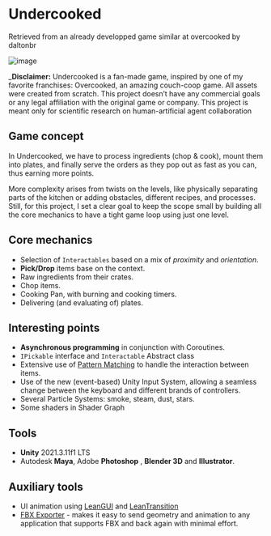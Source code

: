 # Undercooked
Retrieved from an already developped game similar at overcooked by daltonbr


![image](https://github.com/clounis/HAICO/assets/34571249/dcd47f8b-fbdf-4635-8d48-01198afafafa)


_**Disclaimer:** Undercooked is a fan-made game, inspired by one of my favorite franchises: Overcooked, an amazing couch-coop game.
All assets were created from scratch. This project doesn’t have any commercial goals or any legal affiliation with the original game or company.
This project is meant only for scientific research on human-artificial agent collaboration

## Game concept

In Undercooked, we have to process ingredients (chop & cook), mount them into plates, and finally serve the orders as they pop out as fast as you can, thus earning more points.

More complexity arises from twists on the levels, like physically separating parts of the kitchen or adding obstacles, different recipes, and processes.
Still, for this project, I set a clear goal to keep the scope small by building all the core mechanics to have a tight game loop using just one level.

## Core mechanics

* Selection of `Interactables` based on a mix of _proximity_ and _orientation_.
* **Pick/Drop** items base on the context.
* Raw ingredients from their crates.
* Chop items.
* Cooking Pan, with burning and cooking timers.
* Delivering (and evaluating of) plates.


## Interesting points

* **Asynchronous programming** in conjunction with Coroutines.
* `IPickable` interface and `Interactable` Abstract class
* Extensive use of [Pattern Matching](https://docs.microsoft.com/en-us/dotnet/csharp/pattern-matching) to handle the interaction between items.
* Use of the new (event-based) Unity Input System, allowing a seamless change between the keyboard and different brands of controllers.
* Several Particle Systems: smoke, steam, dust, stars.
* Some shaders in Shader Graph

## Tools

* **Unity** 2021.3.11f1 LTS
* Autodesk **Maya**, Adobe **Photoshop** , **Blender 3D** and **Illustrator**.

## Auxiliary tools


* UI animation using [LeanGUI](http://carloswilkes.com/Documentation/LeanGUI) and [LeanTransition](http://carloswilkes.com/Documentation/LeanTransition)
* [FBX Exporter](https://docs.unity3d.com/Packages/com.unity.formats.fbx@2.0/manual/index.html) - makes it easy to send geometry and animation to any application that supports FBX and back again with minimal effort.
